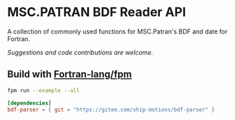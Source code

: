 # MSC.PATRAN BDF Reader API

A collection of commonly used functions for MSC.Patran's BDF and date for Fortran.

*Suggestions and code contributions are welcome.*

## Build with [Fortran-lang/fpm](https://github.com/fortran-lang/fpm)

```sh
fpm run --example --all
```

```toml
[dependencies]
bdf-parser = { git = "https://gitee.com/ship-motions/bdf-parser" }
```
